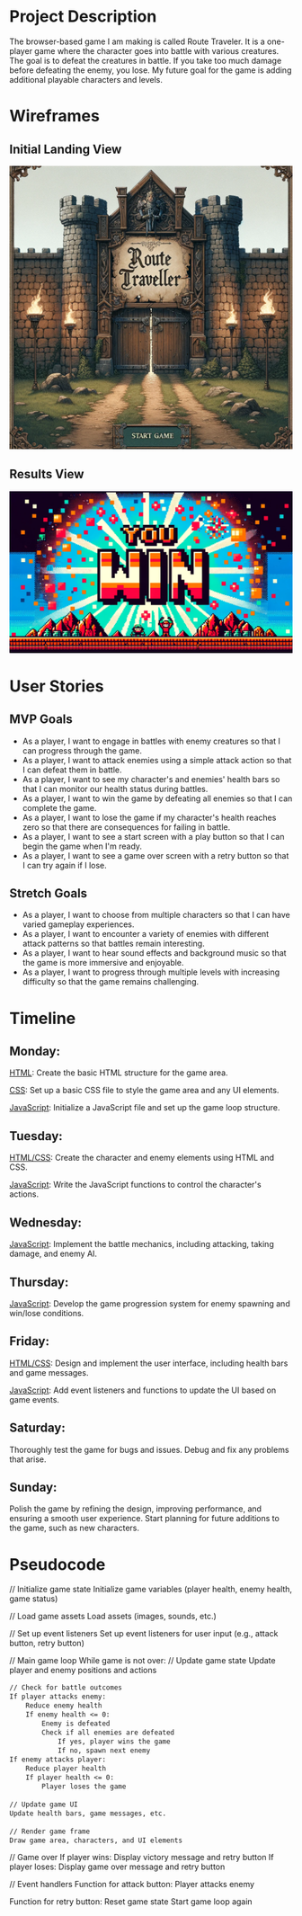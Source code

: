 # Project Description

The browser-based game I am making is called Route Traveler. It is a one-player game where the character goes into battle with various creatures. The goal is to defeat the creatures in battle. If you take too much damage before defeating the enemy, you lose. My future goal for the game is adding additional playable characters and levels.

# Wireframes

## Initial Landing View

<img src="images/intitial-start-screen.jpeg">

## Results View

<img src="images/you-win.jpeg">

# User Stories

## MVP Goals

- As a player, I want to engage in battles with enemy creatures so that I can progress through the game.
- As a player, I want to attack enemies using a simple attack action so that I can defeat them in battle.
- As a player, I want to see my character's and enemies' health bars so that I can monitor our health status during battles.
- As a player, I want to win the game by defeating all enemies so that I can complete the game.
- As a player, I want to lose the game if my character's health reaches zero so that there are consequences for failing in battle.
- As a player, I want to see a start screen with a play button so that I can begin the game when I'm ready.
- As a player, I want to see a game over screen with a retry button so that I can try again if I lose.

## Stretch Goals

- As a player, I want to choose from multiple characters so that I can have varied gameplay experiences.
- As a player, I want to encounter a variety of enemies with different attack patterns so that battles remain interesting.
- As a player, I want to hear sound effects and background music so that the game is more immersive and enjoyable.
- As a player, I want to progress through multiple levels with increasing difficulty so that the game remains challenging.

# Timeline

## Monday:

<u>HTML</u>: Create the basic HTML structure for the game area.

<u>CSS</u>: Set up a basic CSS file to style the game area and any UI elements.

<u>JavaScript</u>: Initialize a JavaScript file and set up the game loop structure.

## Tuesday:

<u>HTML/CSS</u>: Create the character and enemy elements using HTML and CSS.

<u>JavaScript</u>: Write the JavaScript functions to control the character's actions.

## Wednesday:

<u>JavaScript</u>: Implement the battle mechanics, including attacking, taking damage, and enemy AI.

## Thursday:

<u>JavaScript</u>: Develop the game progression system for enemy spawning and win/lose conditions.

## Friday:

<u>HTML/CSS</u>: Design and implement the user interface, including health bars and game messages.

<u>JavaScript</u>: Add event listeners and functions to update the UI based on game events.

## Saturday:

Thoroughly test the game for bugs and issues. Debug and fix any problems that arise.

## Sunday:

Polish the game by refining the design, improving performance, and ensuring a smooth user experience.
Start planning for future additions to the game, such as new characters.

# Pseudocode
// Initialize game state
Initialize game variables (player health, enemy health, game status)

// Load game assets
Load assets (images, sounds, etc.)

// Set up event listeners
Set up event listeners for user input (e.g., attack button, retry button)

// Main game loop
While game is not over:
    // Update game state
    Update player and enemy positions and actions

    // Check for battle outcomes
    If player attacks enemy:
        Reduce enemy health
        If enemy health <= 0:
            Enemy is defeated
            Check if all enemies are defeated
                If yes, player wins the game
                If no, spawn next enemy
    If enemy attacks player:
        Reduce player health
        If player health <= 0:
            Player loses the game

    // Update game UI
    Update health bars, game messages, etc.

    // Render game frame
    Draw game area, characters, and UI elements

// Game over
If player wins:
    Display victory message and retry button
If player loses:
    Display game over message and retry button

// Event handlers
Function for attack button:
    Player attacks enemy

Function for retry button:
    Reset game state
    Start game loop again